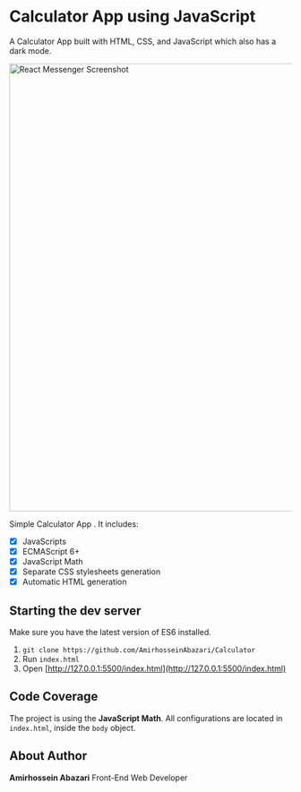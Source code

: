 # Calculator App using JavaScript

A Calculator App built with HTML, CSS, and JavaScript which also has a dark mode.


<img width="800" alt="React Messenger Screenshot" src="https://media.discordapp.net/attachments/762383336994766938/907416884440354836/Screenshot_167.png?width=1375&height=779"/>

Simple Calculator App . It includes: 


- [x] JavaScripts
- [x] ECMAScript 6+
- [x] JavaScript Math
- [x] Separate CSS stylesheets generation
- [x] Automatic HTML generation

## Starting the dev server

Make sure you have the latest version of ES6 installed.

1. `git clone https://github.com/AmirhosseinAbazari/Calculator`
2. Run `index.html`
3. Open [http://127.0.0.1:5500/index.html](http://127.0.0.1:5500/index.html)


## Code Coverage

The project is using the <strong>JavaScript Math</strong>. All configurations are located in `index.html`, inside the `body` object.


## About Author

<strong>Amirhossein Abazari</strong> Front-End Web Developer
